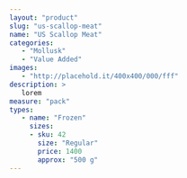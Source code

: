 ```yaml
---
layout: "product"
slug: "us-scallop-meat"
name: "US Scallop Meat"
categories:
   - "Mollusk"
   - "Value Added"
images:
   - "http://placehold.it/400x400/000/fff"
description: >
   lorem
measure: "pack"
types: 
   - name: "Frozen"
     sizes: 
     - sku: 42
       size: "Regular"
       price: 1400
       approx: "500 g"
---
```

